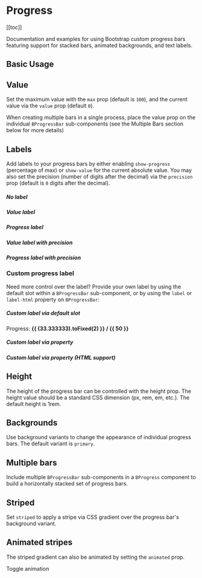 # Progress

<ComponentSidebar>

[[toc]]

</ComponentSidebar>

<div class="lead mb-5">

Documentation and examples for using Bootstrap custom progress bars featuring support for stacked bars, animated backgrounds, and text labels.

</div>

## Basic Usage

<HighlightCard>
  <BCard>
    <BProgress :value="0" />
    <BProgress class="mt-3" :value="25" />
    <BProgress class="mt-3" :value="50" />
    <BProgress class="mt-3" :value="75" />
    <BProgress class="mt-3" :value="100" />
  </BCard>
  <template #html>

```vue-html
<BProgress :value="0" />
<BProgress :value="25" />
<BProgress :value="50" />
<BProgress :value="75" />
<BProgress :value="100" />
```

  </template>
</HighlightCard>

## Value

Set the maximum value with the `max` prop (default is `100`), and the current value via the `value` prop (default `0`).

When creating multiple bars in a single process, place the value prop on the individual `BProgressBar` sub-components (see the Multiple Bars section below for more details)

## Labels

Add labels to your progress bars by either enabling `show-progress` (percentage of max) or `show-value` for the current absolute value. You may also set the precision (number of digits after the decimal) via the `precision` prop (default is `0` digits after the decimal).

<HighlightCard>
  <BCard>
    <h5>No label</h5>
    <BProgress :value="33.3333" :max="50" class="mb-3" />
    <h5>Value label</h5>
    <BProgress :value="33.3333" :max="50" show-value class="mb-3" />
    <h5>Progress label</h5>
    <BProgress :value="33.3333" :max="50" show-progress class="mb-3" />
    <h5>Value label with precision</h5>
    <BProgress :value="33.3333" :max="50" :precision="2" show-value class="mb-3" />
    <h5>Progress label with precision</h5>
    <BProgress :value="33.3333" :max="50" :precision="2" show-progress class="mb-3" />
  </BCard>
  <template #html>

```vue-html
<h5>No label</h5>
<BProgress :value="33.3333" :max="50" />
<h5>Value label</h5>
<BProgress :value="33.3333" :max="50" show-value />
<h5>Progress label</h5>
<BProgress :value="33.3333" :max="50" show-progress />
<h5>Value label with precision</h5>
<BProgress :value="33.3333" :max="50" :precision="2" show-value />
<h5>Progress label with precision</h5>
<BProgress :value="33.3333" :max="50" :precision="2" show-progress />
```

  </template>
</HighlightCard>

### Custom progress label

Need more control over the label? Provide your own label by using the default slot within a `BProgressBar` sub-component, or by using the `label` or `label-html` property on `BProgressBar`:

<HighlightCard>
  <BCard>
    <h5>Custom label via default slot</h5>
    <BProgress :max="50" height="2rem">
      <BProgressBar :value="33.333333">
        <span>Progress: <strong>{{ (33.333333).toFixed(2) }} / {{ 50 }}</strong></span>
      </BProgressBar>
    </BProgress>
    <h5 class="mt-3">Custom label via property</h5>
    <BProgress :max="50">
      <BProgressBar :value="33.333333" :label="`${((33.333333 / 50) * 100).toFixed(2)}%`" />
    </BProgress>
    <h5 class="mt-3">Custom label via property (HTML support)</h5>
    <BProgress :max="50">
      <BProgressBar :value="33.333333" :label-html="`<del>${33.333333}</del>`" />
    </BProgress>
  </BCard>
  <template #html>

```vue-html
<h5>Custom label via default slot</h5>
<BProgress :max="50" height="2rem">
  <BProgressBar :value="33.333333">
    <span>Progress: <strong>{{ (33.333333).toFixed(2) }} / {{ 50 }}</strong></span>
  </BProgressBar>
</BProgress>

<h5 class="mt-3">Custom label via property</h5>
<BProgress :max="50">
  <BProgressBar
    :value="33.333333"
    :label="`${((33.333333 / 50) * 100).toFixed(2)}%`"
  />
</BProgress>

<h5 class="mt-3">Custom label via property (HTML support)</h5>
<BProgress :max="50">
  <BProgressBar :value="33.333333" :label-html="`<del>${33.333333}</del>`" />
</BProgress>
```

  </template>
</HighlightCard>

## Height

The height of the progress bar can be controlled with the height prop. The height value should be a standard CSS dimension (px, rem, em, etc.). The default height is 1rem.

<HighlightCard>
  <BCard>
    <BProgress :value="25" height="1px" />
    <BProgress class="mt-3" :value="25" height="20px" />
  </BCard>
  <template #html>

```vue-html
<BProgress :value="25" height="1px" />
<BProgress :value="25" height="20px" />
```

  </template>
</HighlightCard>

## Backgrounds

Use background variants to change the appearance of individual progress bars. The default variant is `primary`.

<HighlightCard>
  <BCard>
    <BProgress variant="success" :value="25" />
    <BProgress class="mt-3" variant="info" :value="50" />
    <BProgress class="mt-3" variant="warning" :value="75" />
    <BProgress class="mt-3" variant="danger" :value="100" />
  </BCard>
  <template #html>

```vue-html
<BProgress variant="success" :value="25" />
<BProgress variant="info" :value="50" />
<BProgress variant="warning" :value="75" />
<BProgress variant="danger" :value="100" />
```

  </template>
</HighlightCard>

## Multiple bars

Include multiple `BProgressBar` sub-components in a `BProgress` component to build a horizontally stacked set of progress bars.

<HighlightCard>
  <BCard>
    <BProgress>
      <BProgressBar :value="15" />
      <BProgressBar :value="30" variant="success" />
      <BProgressBar :value="20" variant="info" />
    </BProgress>
  </BCard>
  <template #html>

```vue-html
<BProgress>
  <BProgressBar :value="15" />
  <BProgressBar :value="30" variant="success" />
  <BProgressBar :value="20" variant="info" />
</BProgress>
```

  </template>
</HighlightCard>

## Striped

Set `striped` to apply a stripe via CSS gradient over the progress bar's background variant.

<HighlightCard>
  <BCard>
    <BProgress striped :value="10" />
    <BProgress striped class="mt-3" variant="success" :value="25" />
    <BProgress striped class="mt-3" variant="info" :value="50" />
    <BProgress striped class="mt-3" variant="warning" :value="75" />
    <BProgress striped class="mt-3" variant="danger" :value="100" />
  </BCard>
  <template #html>

```vue-html
<BProgress striped :value="10" />
<BProgress striped :value="25" variant="success" />
<BProgress striped :value="50" variant="info" />
<BProgress striped :value="75" variant="warning" />
<BProgress striped :value="100" variant="danger" />
```

  </template>
</HighlightCard>

## Animated stripes

The striped gradient can also be animated by setting the `animated` prop.

<HighlightCard>
  <BCard>
    <BProgress :value="75" striped :animated="animate" />
    <BButton class="mt-3" @click="animate = !animate">Toggle animation</BButton>
  </BCard>
  <template #html>

```vue
<template>
  <BProgress :value="75" striped :animated="animate" />
  <BButton class="mt-3" @click="animate = !animate">Toggle animation</BButton>
</template>

<script setup lang="ts">
import {ref} from 'vue'

const animate = ref(false)
</script>
```

  </template>
</HighlightCard>

<ComponentReference :data="data" />

<script setup lang="ts">
import {data} from '../../data/components/progress.data'
import ComponentReference from '../../components/ComponentReference.vue'
import ComponentSidebar from '../../components/ComponentSidebar.vue'
import {BButton, BProgressBar, BCard, BProgress} from 'bootstrap-vue-next'
import HighlightCard from '../../components/HighlightCard.vue'
import { ref } from 'vue';

const animate = ref(false);
</script>
